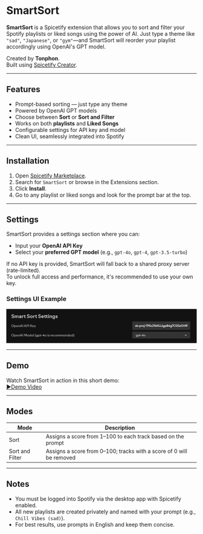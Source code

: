# SmartSort

**SmartSort** is a Spicetify extension that allows you to sort and filter your Spotify playlists or liked songs using the power of AI. Just type a theme like `"sad"`, `"Japanese"`, or `"gym"`—and SmartSort will reorder your playlist accordingly using OpenAI's GPT model.

Created by **Tonphon**.  
Built using [Spicetify Creator](https://github.com/spicetify/spicetify-creator).

---

## Features

- Prompt-based sorting — just type any theme
- Powered by OpenAI GPT models
- Choose between **Sort** or **Sort and Filter**
- Works on both **playlists** and **Liked Songs**
- Configurable settings for API key and model
- Clean UI, seamlessly integrated into Spotify

---

## Installation

1. Open [Spicetify Marketplace](https://marketplace.spicetify.app).
2. Search for `SmartSort` or browse in the Extensions section.
3. Click **Install**.
4. Go to any playlist or liked songs and look for the prompt bar at the top.

---

## Settings

SmartSort provides a settings section where you can:

- Input your **OpenAI API Key**
- Select your **preferred GPT model** (e.g., `gpt-4o`, `gpt-4`, `gpt-3.5-turbo`)

If no API key is provided, SmartSort will fall back to a shared proxy server (rate-limited).  
To unlock full access and performance, it's recommended to use your own key.

### Settings UI Example

![SmartSort Settings Screenshot](./settings.png)

---

## Demo

Watch SmartSort in action in this short demo:  
[▶Demo Video](./demo.gif)

---

## Modes

| Mode             | Description                                                              |
|------------------|---------------------------------------------------------------------------|
| Sort             | Assigns a score from 1–100 to each track based on the prompt              |
| Sort and Filter  | Assigns a score from 0–100; tracks with a score of 0 will be removed      |

---

## Notes

- You must be logged into Spotify via the desktop app with Spicetify enabled.
- All new playlists are created privately and named with your prompt (e.g., `Chill Vibes (sad)`).
- For best results, use prompts in English and keep them concise.


